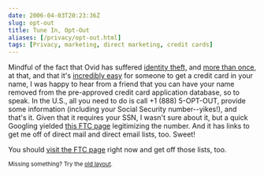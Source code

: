 ```yaml
--- 
date: 2006-04-03T20:23:36Z
slug: opt-out
title: Tune In, Opt-Out
aliases: [/privacy/opt-out.html]
tags: [Privacy, marketing, direct marketing, credit cards]
---
```


<p>Mindful of the fact that Ovid has suffered <a href="http://publius-ovidius.livejournal.com/111672.html" title="Don't fuck with Ovid -- the long version">identity theft,</a> and <a href="http://publius-ovidius.livejournal.com/180912.html" title="How to (not) protect your credit">more than once</a>, at that, and that it's <a href="http://www.cockeyed.com/citizen/creditcard/application.shtml" title="The Torn-Up Credit Card Application">incredibly easy</a> for someone to get a credit card in your name, I was happy to hear from a friend that you can have your name removed from the pre-approved credit card application database, so to speak. In the U.S., all you need to do is call +1 (888) 5-OPT-OUT, provide some information (including your Social Security number--yikes!), and that's it. Given that it requires your SSN, I wasn't sure about it, but a quick Googling yielded <a href="http://www.ftc.gov/bcp/conline/pubs/alerts/privprotalrt.htm" title="Privacy: What You Do Know Can Protect You">this FTC page</a> legitimizing the number. And it has links to get me off of direct mail and direct email lists, too. Sweet!</p>

<p>You should <a href="http://www.ftc.gov/bcp/conline/pubs/alerts/privprotalrt.htm" title="Privacy: What You Do Know Can Protect You">visit the FTC page</a> right now and get off those lists, too.</p>

<p class="past"><small>Missing something? Try the <a rel="nofollow" href="http://past.justatheory.com/privacy/opt-out.html">old layout</a>.</small></p>


